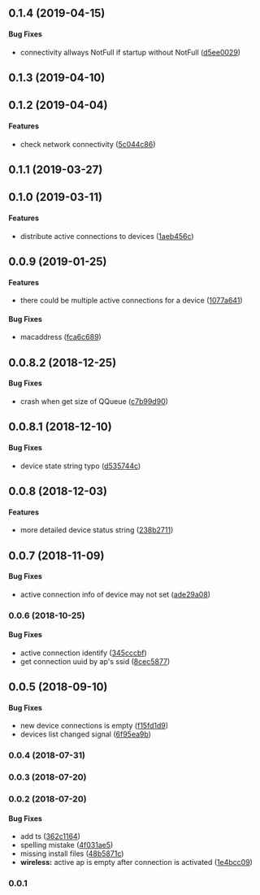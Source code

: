 <a name="0.1.4"></a>
## 0.1.4 (2019-04-15)


#### Bug Fixes

*   connectivity allways NotFull if startup without NotFull ([d5ee0029](d5ee0029))



<a name="0.1.3"></a>
## 0.1.3 (2019-04-10)




<a name="0.1.2"></a>
## 0.1.2 (2019-04-04)


#### Features

*   check network connectivity ([5c044c86](5c044c86))



<a name="0.1.1"></a>
## 0.1.1 (2019-03-27)




<a name="0.1.0"></a>
## 0.1.0 (2019-03-11)


#### Features

*   distribute active connections to devices ([1aeb456c](1aeb456c))



<a name="0.0.9"></a>
## 0.0.9 (2019-01-25)


#### Features

*   there could be multiple active connections for a device ([1077a641](1077a641))

#### Bug Fixes

*   macaddress ([fca6c689](fca6c689))



<a name="0.0.8.2"></a>
## 0.0.8.2 (2018-12-25)


#### Bug Fixes

*   crash when get size of QQueue ([c7b99d90](c7b99d90))



<a name="0.0.8.1"></a>
## 0.0.8.1 (2018-12-10)


#### Bug Fixes

*   device state string typo ([d535744c](d535744c))



<a name="0.0.8"></a>
## 0.0.8 (2018-12-03)


#### Features

*   more detailed device status string ([238b2711](238b2711))



<a name="0.0.7"></a>
## 0.0.7 (2018-11-09)


#### Bug Fixes

*   active connection info of device may not set ([ade29a08](ade29a08))



<a name="0.0.6"></a>
### 0.0.6 (2018-10-25)


#### Bug Fixes

*   active connection identify ([345cccbf](345cccbf))
*   get connection uuid by ap's ssid ([8cec5877](8cec5877))



<a name="0.0.5"></a>
## 0.0.5 (2018-09-10)


#### Bug Fixes

*   new device connections is empty ([f15fd1d9](f15fd1d9))
*   devices list changed signal ([6f95ea9b](6f95ea9b))



<a name="0.0.4"></a>
### 0.0.4 (2018-07-31)




<a name="0.0.3"></a>
### 0.0.3 (2018-07-20)




<a name="0.0.2"></a>
### 0.0.2 (2018-07-20)


#### Bug Fixes

*   add ts ([362c1164](362c1164))
*   spelling mistake ([4f031ae5](4f031ae5))
*   missing install files ([48b5871c](48b5871c))
* **wireless:**  active ap is empty after connection is activated ([1e4bcc09](1e4bcc09))



### 0.0.1
